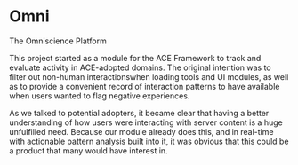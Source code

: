 Omni
====

The Omniscience Platform


This project started as a module for the ACE Framework to track and evaluate activity in ACE-adopted domains.  The original intention was to filter out non-human interactionswhen loading tools and UI modules, as well as to provide a convenient record of interaction patterns to have available when users wanted to flag negative experiences.

As we talked to potential adopters, it became clear that having a better understanding of how users were interacting with server content is a huge unfulfilled need.  Because our module already does this, and in real-time with actionable pattern analysis built into it, it was obvious that this could be a product that many would have interest in.
